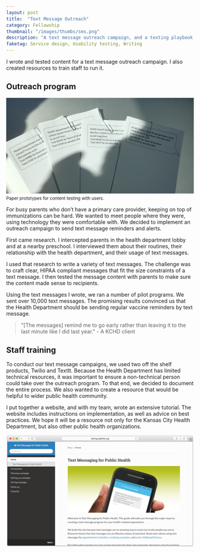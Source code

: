 ```yaml
---
layout: post
title:  "Text Message Outreach"
category: Fellowship
thumbnail: "/images/thumbs/sms.png"
description: "A text message outreach campaign, and a texting playbook."
faketag: Service design, Usability testing, Writing
---
```


I wrote and tested content for a text message outreach campaign. I also created resources to train staff to run it.

## Outreach program

![](/images/outreach-sms-usability.png)
<small>Paper prototypes for content testing with users.</small>

For busy parents who don’t have a primary care provider, keeping on top of immunizations can be hard. We wanted to meet people where they were, using technology they were comfortable with. We decided to implement an outreach campaign to send text message reminders and alerts. 

First came research. I intercepted parents in the health department lobby and at a nearby preschool. I interviewed them about their routines, their relationship with the health department, and their usage of text messages.

I used that research to write a variety of text messages. The challenge was to craft clear, HIPAA compliant messages that fit the size constraints of a text message. I then tested the message content with parents to make sure the content made sense to recipients.

Using the text messages I wrote, we ran a number of pilot programs. We sent over 10,000 text messages. The promising results convinced us that the Health Department should be sending regular vaccine reminders by text message. 

> "[The messages] remind me to go early rather than leaving it to the last minute like I did last year." - A KCHD client

## Staff training 

To conduct our text message campaigns, we used two off the shelf products, Twilio and TextIt. Because the Health Department has limited technical resources, it was important to ensure a non-technical person could take over the outreach program. To that end, we decided to document the entire process. We also wanted to create a resource that would be helpful to wider public health community.

I put together a website, and with my team, wrote an extensive tutorial. The website includes instructions on implementation, as well as advice on best practices. We hope it will be a resource not only for the Kansas City Health Department, but also other public health organizations.

![Homepage of Text Messaging for Public Health tutorial](/images/outreach-sms-tutorial.png)